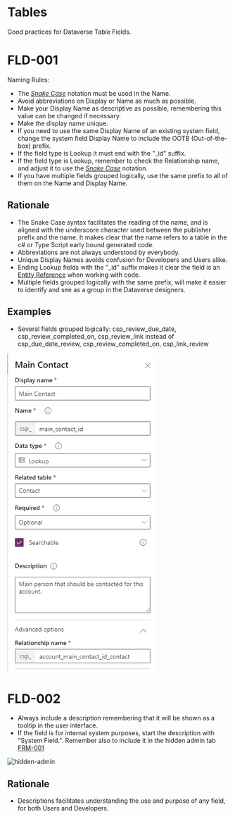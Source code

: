 # Tables

Good practices for Dataverse Table Fields. 

# FLD-001

Naming Rules:

- The [*Snake Case*](https://en.wikipedia.org/wiki/Snake_case) notation must be used in the Name.
- Avoid abbreviations on Display or Name as much as possible.
- Make your Display Name as descriptive as possible, remembering this value can be changed if necessary.
- Make the display name unique.
- If you need to use the same Display Name of an existing system field, change the system field Display Name to include the OOTB (Out-of-the-box) prefix. 
- If the field type is Lookup it must end with the "_id" suffix.
- If the field type is Lookup, remember to check the Relationship name, and adjust it to use the [*Snake Case*](https://en.wikipedia.org/wiki/Snake_case)  notation.
- If you have multiple fields grouped logically, use the same prefix to all of them on the Name and Display Name. 

## Rationale

- The Snake Case syntax facilitates the reading of the name, and is aligned with the underscore character used between the publisher prefix and the name. It makes clear that the name refers to a table in the c# or Type Script early bound generated code.
- Abbreviations are not always understood by everybody.
- Unique Display Names avoids confusion for Developers and Users alike. 
- Ending Lookup fields with the "_id" suffix makes it clear the field is an [Entity Reference](https://docs.microsoft.com/en-us/dotnet/api/microsoft.xrm.sdk.entityreference) when working with code.
- Multiple fields grouped logically with the same prefix, will make it easier to identify and see as a group in the Dataverse designers. 

## Examples

- Several fields grouped logically: csp_review_due_date, csp_review_completed_on, csp_review_link instead of csp_due_date_review, csp_review_completed_on, csp_link_review

![hidden-admin](/img/fld-001-naming-rules.png)

# FLD-002

- Always include a description remembering that it will be shown as a tooltip in the user interface. 
- If the field is for internal system purposes, start the description with "System Field.". Remember also to include it in the hidden admin tab [FRM-001](/Dataverse/Forms.md#frm-001)

![hidden-admin](/img/fld-002-description.png.png)

## Rationale

- Descriptions facilitates understanding the use and purpose of any field, for both Users and Developers. 